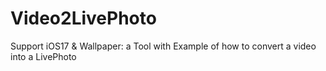 # Video2LivePhoto
Support iOS17 &amp; Wallpaper: a Tool with Example of how to convert a video into a LivePhoto
